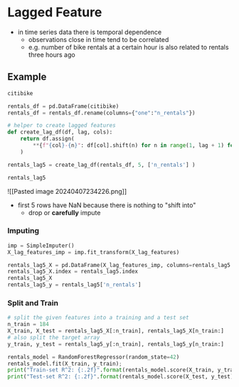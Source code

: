 # Lagged Feature
- in time series data there is temporal dependence
	- observations close in time tend to be correlated
	- e.g. number of bike rentals at a certain hour is also related to rentals three hours ago
## Example
```python
citibike

rentals_df = pd.DataFrame(citibike)
rentals_df = rentals_df.rename(columns={"one":"n_rentals"})

# helper to create lagged features
def create_lag_df(df, lag, cols):
    return df.assign(
        **{f"{col}-{n}": df[col].shift(n) for n in range(1, lag + 1) for col in cols}
    )

rentals_lag5 = create_lag_df(rentals_df, 5, ['n_rentals'] )

rentals_lag5
```
![[Pasted image 20240407234226.png]]
- first 5 rows have NaN because there is nothing to "shift into"
	- drop or **carefully** impute
### Imputing
```python
imp = SimpleImputer()
X_lag_features_imp = imp.fit_transform(X_lag_features)

rentals_lag5_X = pd.DataFrame(X_lag_features_imp, columns=rentals_lag5.drop(columns=['n_rentals']).columns)
rentals_lag5_X.index = rentals_lag5.index
rentals_lag5_X
rentals_lag5_y = rentals_lag5['n_rentals']
```
### Split and Train
```python
# split the given features into a training and a test set
n_train = 184
X_train, X_test = rentals_lag5_X[:n_train], rentals_lag5_X[n_train:]
# also split the target array
y_train, y_test = rentals_lag5_y[:n_train], rentals_lag5_y[n_train:]

rentals_model = RandomForestRegressor(random_state=42)
rentals_model.fit(X_train, y_train);
print("Train-set R^2: {:.2f}".format(rentals_model.score(X_train, y_train)))
print("Test-set R^2: {:.2f}".format(rentals_model.score(X_test, y_test)))
```